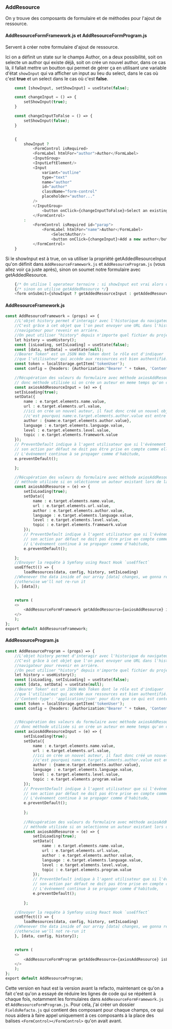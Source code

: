 ### AddResource

On y trouve des composants de formulaire et de méthodes pour l'ajout de ressource.


#### AddResourceFormFramework.js et AddResourceFormProgram.js

Servent à créer notre formulaire d'ajout de ressource.

Ici on a définit un state sur le champs Author, on a deux possibilité, soit on selecte un author qui existe déjâ, soit on crée un nouvel author, dans ce cas là, il fallait mettre un boutton qui permet de gérer ça en utilisant une variable d'état `showInput` qui va afficher un input au lieu du select, dans le cas où c'est **true** et un select dans le cas où c'est **false**.

```php
    const [showInput, setShowInput] = useState(false);

    const changeInput = () => {
        setShowInput(true);
    }

    const changeInputToFalse = () => {
        setShowInput(false);
    }
```
```php

    {
        showInput ?
            <FormControl isRequired>
            <FormLabel htmlFor="author">Author</FormLabel>
            <InputGroup>
            <InputLeftElement/>
            <Input
                variant="outline"
                type="text"
                name="author"
                id="author"
                className="form-control"
                placeholder="author..."
            />
            </InputGroup>
                <button onClick={changeInputToFalse}>Select an existing author</button>
            </FormControl>
        :
            <FormControl isRequired id="parap">
                <FormLabel htmlFor="name">Author</FormLabel>
                    <SelectAuthor/>
                    <button onClick={changeInput}>Add a new author</button>
            </FormControl>
    }
```

Si le showInput est à true, on va utiliser la propriété getAddedResourceInput qu'on définit dans `AddResourceFramework.js` et `AddResourceProgram.js` (vous allez voir ça juste après), sinon on soumet notre formulaire avec getAddedResource.

```php
    {/* On utilise l operateur ternaire : si showInput est vrai alors on soumet avec getAddedResourceInput*/}
    {/* sinon on utilise getAddedResource */}
    <form onSubmit={showInput ? getAddedResourceInput : getAddedResource}>
```


#### AddResourceFramework.js  

```php
const AddResourceFramework = (props) => {
    //L'objet history permet d'interagir avec l'historique du navigateur.
    //C'est grâce à cet objet que l'on peut envoyer une URL dans l'historique du 
    //navigateur pour revenir en arrière. 
    //On peut utiliser "history" depuis n'importe quel fichier du projet.
    let history = useHistory();
    const [isLoading, setIsLoading] = useState(false);
    const [data, setData] = useState(null);
    //Bearer Token" est un JSON Web Token dont le rôle est d'indiquer 
    //que l'utilisateur qui accède aux ressources est bien authentifié.
    const token = localStorage.getItem('tokenUser');
    const config = {headers: {Authorization:"Bearer " + token, 'Content-type': 'application/json'}};

    //Récupération des valeurs du formulaire avec méthode axiosAddResourceInput(lié avec getAddedResourceInput)
    // donc méthode utilisée si on crée un auteur en meme temps qu'on crée la ressource
    const axiosAddResourceInput = (e) => {
    setIsLoading(true);
    setData({
        name : e.target.elements.name.value,
        url : e.target.elements.url.value,
        //ici on crée un nouvel auteur, il faut donc créé un nouvel objet JSON, qui a le champs name
        //c'est pourquoi name:e.target.elements.author.value est entre accolade
        author : {name:e.target.elements.author.value},
        language : e.target.elements.language.value,
        level : e.target.elements.level.value,
        topic : e.target.elements.framework.value
    });
    // PreventDefault indique à l'agent utilisateur que si l'événement n'est pas traité explicitement, 
    // son action par défaut ne doit pas être prise en compte comme elle le serait normalement. 
    // L'événement continue à se propager comme d'habitude, 
    e.preventDefault();

    };

    //Récupération des valeurs du formulaire avec méthode axiosAddResource(lié avec getAddedResource)
    // méthode utilisée si on séléctionne un auteur existant lors de la création de la ressource
    const axiosAddResource = (e) => {
        setIsLoading(true);
        setData({
            name : e.target.elements.name.value,
            url : e.target.elements.url.value,
            author : e.target.elements.author.value,
            language : e.target.elements.language.value,
            level : e.target.elements.level.value,
            topic : e.target.elements.framework.value
        });
        // PreventDefault indique à l'agent utilisateur que si l'événement n'est pas traité explicitement,
        // son action par défaut ne doit pas être prise en compte comme elle le serait normalement.
        // L'événement continue à se propager comme d'habitude,
        e.preventDefault();

    };
    //Envoyer la requête à Symfony using React Hook `useEffect`
    useEffect(() => {
        loadResources(data, config, history, setIsLoading)
    //Whenever the data inside of our array [data] changes, we gonna re-run this hook, 
    //otherwise we'll not re-run it
    }, [data]);


    return (
    <>
        <AddResourceFormFramework getAddedResource={axiosAddResource} isLoading={isLoading} getAddedResourceInput={axiosAddResourceInput}/>
    </>
    );
};
export default AddResourceFramework;
```

#### AddResourceProgram.js  

```php
const AddResourceProgram = (props) => {
    //L'objet history permet d'interagir avec l'historique du navigateur.
    //C'est grâce à cet objet que l'on peut envoyer une URL dans l'historique du 
    //navigateur pour revenir en arrière. 
    //On peut utiliser "history" depuis n'importe quel fichier du projet.
    let history = useHistory();
    const [isLoading, setIsLoading] = useState(false);
    const [data, setData] = useState(null);
    //Bearer Token" est un JSON Web Token dont le rôle est d'indiquer 
    //que l'utilisateur qui accède aux ressources est bien authentifié.
    //'Content-type': 'application/json' pour dire que ce qui est contenu dans le body ce qui est envoyer dans la requête c du json
    const token = localStorage.getItem('tokenUser');
    const config = {headers: {Authorization:"Bearer " + token, 'Content-type': 'application/json'}};


    //Récupération des valeurs du formulaire avec méthode axiosAddResourceInput(lié avec getAddedResourceInput)
    // donc méthode utilisée si on crée un auteur en meme temps qu'on crée la ressource
    const axiosAddResourceInput = (e) => {
        setIsLoading(true);
        setData({
            name : e.target.elements.name.value,
            url : e.target.elements.url.value,
            //ici on crée un nouvel auteur, il faut donc créé un nouvel objet JSON, avec le champs name.
            //c'est pourquoi name:e.target.elements.author.value est entre accolade
            author : {name:e.target.elements.author.value},
            language : e.target.elements.language.value,
            level : e.target.elements.level.value,
            topic : e.target.elements.program.value
        });
        // PreventDefault indique à l'agent utilisateur que si l'événement n'est pas traité explicitement, 
        // son action par défaut ne doit pas être prise en compte comme elle le serait normalement. 
        // L'événement continue à se propager comme d'habitude, 
        e.preventDefault();
    
        };
    
        //Récupération des valeurs du formulaire avec méthode axiosAddResource(lié avec getAddedResource)
        // méthode utilisée si on selectionne un auteur existant lors de la création de la ressource
        const axiosAddResource = (e) => {
            setIsLoading(true);
            setData({
                name : e.target.elements.name.value,
                url : e.target.elements.url.value,
                author : e.target.elements.author.value,
                language : e.target.elements.language.value,
                level : e.target.elements.level.value,
                topic : e.target.elements.program.value
            });
            // PreventDefault indique à l'agent utilisateur que si l'événement n'est pas traité explicitement,
            // son action par défaut ne doit pas être prise en compte comme elle le serait normalement.
            // L'événement continue à se propager comme d'habitude,
            e.preventDefault();
            
        };

    //Envoyer la requête à Symfony using React Hook `useEffect`
    useEffect(() => {
        loadResources(data, config, history, setIsLoading)
    //Whenever the data inside of our array [data] changes, we gonna re-run this hook, 
    //otherwise we'll not re-run it
    }, [data, config, history]);


    return (
    <>
        <AddResourceFormProgram getAddedResource={axiosAddResource} isLoading={isLoading} getAddedResourceInput={axiosAddResourceInput}/>
    </>
    );
};
export default AddResourceProgram;
```


Cette version en haut est la version avant la refacto, maintenant ce qu'on a fait c'est qu'on a essayé de réduire les lignes de code qui se répétent à chaque fois, notamment les formulaires dans `AddResourceFormFramework.js` et `AddResourceFormProgram.js`. 
Pour cela, j'ai créer un dossier `FieldsRefacto.js` qui contient des composant pour chaque champs, ce qui nous aidera à faire appel uniquement à ces composants à la place des balises `<FormControl></FormControl>` qu'on avait avant.